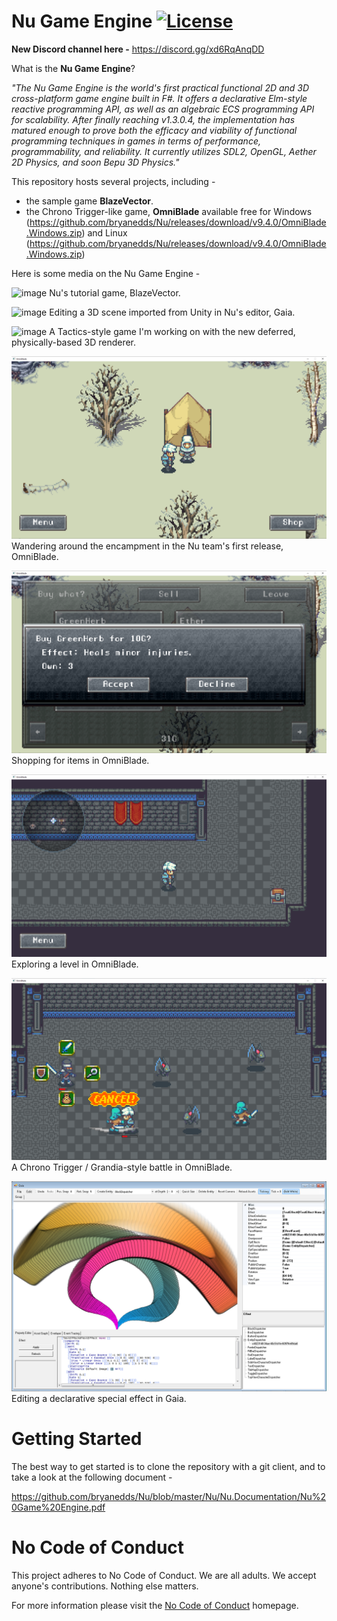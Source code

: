 Nu Game Engine [![License](https://img.shields.io/badge/license-MIT-blue.svg)](https://github.com/bryanedds/Nu/blob/master/License.md)
=

**New Discord channel here -**
https://discord.gg/xd6RqAnqDD

What is the **Nu Game Engine**?

*"The Nu Game Engine is the world's first practical functional 2D and 3D cross-platform game engine built in F#. It offers a declarative Elm-style reactive programming API, as well as an algebraic ECS programming API for scalability. After finally reaching v1.3.0.4, the implementation has matured enough to prove both the efficacy and viability of functional programming techniques in games in terms of performance, programmability, and reliability. It currently utilizes SDL2, OpenGL, Aether 2D Physics, and soon Bepu 3D Physics."*

This repository hosts several projects, including -

- the sample game **BlazeVector**.
- the Chrono Trigger-like game, **OmniBlade** available free for Windows (https://github.com/bryanedds/Nu/releases/download/v9.4.0/OmniBlade.Windows.zip) and Linux (https://github.com/bryanedds/Nu/releases/download/v9.4.0/OmniBlade.Windows.zip)

Here is some media on the Nu Game Engine -

![image](https://user-images.githubusercontent.com/1625560/181412133-4fe1b6df-3655-4881-b527-5d3769119620.png)
Nu's tutorial game, BlazeVector.

![image](https://user-images.githubusercontent.com/1625560/181411155-d66b3c98-3506-42f7-8974-34b7eb5de877.png)
Editing a 3D scene imported from Unity in Nu's editor, Gaia.

![image](https://user-images.githubusercontent.com/1625560/181410397-8b89a9bb-9007-4518-af6f-f11e56e58ab4.png)
A Tactics-style game I'm working on with the new deferred, physically-based 3D renderer.

![Screenshot](Projects/OmniBlade/Promotional/OmniBladeOuterTomb.png?raw=true)
Wandering around the encampment in the Nu team's first release, OmniBlade.

![Screenshot](Projects/OmniBlade/Promotional/OmniBladeShop.png?raw=true)
Shopping for items in OmniBlade.

![Screenshot](Projects/OmniBlade/Promotional/OmniBladeChest.png?raw=true)
Exploring a level in OmniBlade.

![Screenshot](Projects/OmniBlade/Promotional/OmniBladeCancel.png?raw=true)
A Chrono Trigger / Grandia-style battle in OmniBlade.

![Screenshot](Nu/Nu.Promotional/SpecialEffect.png?raw=true)
Editing a declarative special effect in Gaia.

Getting Started
===============

The best way to get started is to clone the repository with a git client, and to take a look at the following document -

https://github.com/bryanedds/Nu/blob/master/Nu/Nu.Documentation/Nu%20Game%20Engine.pdf

No Code of Conduct
===============

This project adheres to No Code of Conduct. We are all adults. We accept anyone's contributions. Nothing else matters.

For more information please visit the [No Code of Conduct](https://github.com/domgetter/NCoC) homepage.
